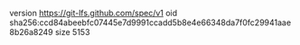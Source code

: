 version https://git-lfs.github.com/spec/v1
oid sha256:ccd84abeebfc07445e7d9991ccadd5b8e4e66348da7f0fc29941aae8b26a8249
size 5153
